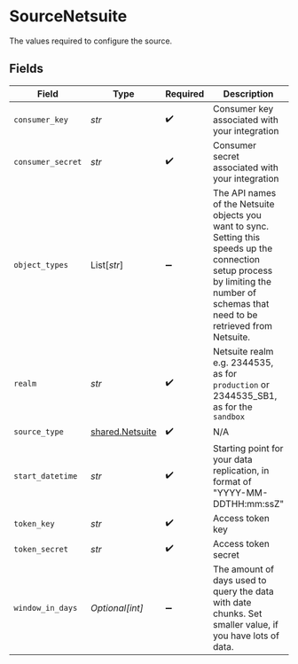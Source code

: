 # SourceNetsuite

The values required to configure the source.


## Fields

| Field                                                                                                                                                                                  | Type                                                                                                                                                                                   | Required                                                                                                                                                                               | Description                                                                                                                                                                            | Example                                                                                                                                                                                |
| -------------------------------------------------------------------------------------------------------------------------------------------------------------------------------------- | -------------------------------------------------------------------------------------------------------------------------------------------------------------------------------------- | -------------------------------------------------------------------------------------------------------------------------------------------------------------------------------------- | -------------------------------------------------------------------------------------------------------------------------------------------------------------------------------------- | -------------------------------------------------------------------------------------------------------------------------------------------------------------------------------------- |
| `consumer_key`                                                                                                                                                                         | *str*                                                                                                                                                                                  | :heavy_check_mark:                                                                                                                                                                     | Consumer key associated with your integration                                                                                                                                          |                                                                                                                                                                                        |
| `consumer_secret`                                                                                                                                                                      | *str*                                                                                                                                                                                  | :heavy_check_mark:                                                                                                                                                                     | Consumer secret associated with your integration                                                                                                                                       |                                                                                                                                                                                        |
| `object_types`                                                                                                                                                                         | List[*str*]                                                                                                                                                                            | :heavy_minus_sign:                                                                                                                                                                     | The API names of the Netsuite objects you want to sync. Setting this speeds up the connection setup process by limiting the number of schemas that need to be retrieved from Netsuite. | customer                                                                                                                                                                               |
| `realm`                                                                                                                                                                                | *str*                                                                                                                                                                                  | :heavy_check_mark:                                                                                                                                                                     | Netsuite realm e.g. 2344535, as for `production` or 2344535_SB1, as for the `sandbox`                                                                                                  |                                                                                                                                                                                        |
| `source_type`                                                                                                                                                                          | [shared.Netsuite](../../models/shared/netsuite.md)                                                                                                                                     | :heavy_check_mark:                                                                                                                                                                     | N/A                                                                                                                                                                                    |                                                                                                                                                                                        |
| `start_datetime`                                                                                                                                                                       | *str*                                                                                                                                                                                  | :heavy_check_mark:                                                                                                                                                                     | Starting point for your data replication, in format of "YYYY-MM-DDTHH:mm:ssZ"                                                                                                          | 2017-01-25T00:00:00Z                                                                                                                                                                   |
| `token_key`                                                                                                                                                                            | *str*                                                                                                                                                                                  | :heavy_check_mark:                                                                                                                                                                     | Access token key                                                                                                                                                                       |                                                                                                                                                                                        |
| `token_secret`                                                                                                                                                                         | *str*                                                                                                                                                                                  | :heavy_check_mark:                                                                                                                                                                     | Access token secret                                                                                                                                                                    |                                                                                                                                                                                        |
| `window_in_days`                                                                                                                                                                       | *Optional[int]*                                                                                                                                                                        | :heavy_minus_sign:                                                                                                                                                                     | The amount of days used to query the data with date chunks. Set smaller value, if you have lots of data.                                                                               |                                                                                                                                                                                        |